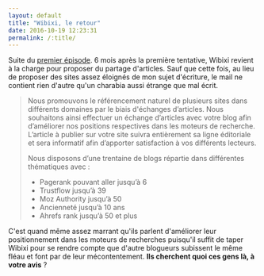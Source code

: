 ```yaml
---
layout: default
title: "Wibixi, le retour"
date: 2016-10-19 12:23:31
permalink: /:title/
---
```

Suite du [premier épisode](http://www.informaticienzero.com/wibixi-et-le-partage-darticles/). 6 mois après la première tentative, Wibixi revient à la charge pour proposer du partage d'articles. Sauf que cette fois, au lieu de proposer des sites assez éloignés de mon sujet d'écriture, le mail ne contient rien d'autre qu'un charabia aussi étrange que mal écrit.

<!--excerpt-->

> Nous promouvons le référencement naturel de plusieurs sites dans différents domaines par le biais d'échanges d’articles.
> Nous souhaitons ainsi effectuer un échange d’articles avec votre blog afin d’améliorer nos positions respectives dans les moteurs de recherche.
> L’article à publier sur votre site suivra entièrement sa ligne éditoriale et sera informatif afin d’apporter satisfaction à vos différents lecteurs.
> 
> Nous disposons d’une trentaine de blogs répartie dans différentes thématiques avec :
> - Pagerank pouvant aller jusqu’à 6
> - Trustflow jusqu’à 39
> - Moz Authority jusqu’à 50
> - Ancienneté jusqu’à 10 ans
> - Ahrefs rank jusqu’à 50 et plus

C'est quand même assez marrant qu'ils parlent d'améliorer leur positionnement dans les moteurs de recherches puisqu'il suffit de taper Wibixi pour se rendre compte que d'autre blogueurs subissent le même fléau et font par de leur mécontentement. **Ils cherchent quoi ces gens là, à votre avis** ?